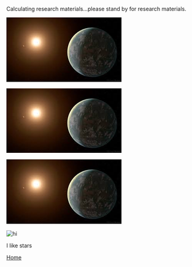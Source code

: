 Calculating research materials...please stand by for research materials. 

![Planet](https://github.com/jluby127/jluby127.github.io/blob/master/temp.jpg)

![Planet----2](https://github.com/jluby127/jluby127.github.io/blob/master/output-onlinepngtools.png)

![Planet--3](https://github.com/jluby127/jluby127.github.io/blob/master/assets/temp.jpg)

<img src="master/assets/temp.jpg" alt="hi" class="inline"/>

I like stars

[Home](./)
